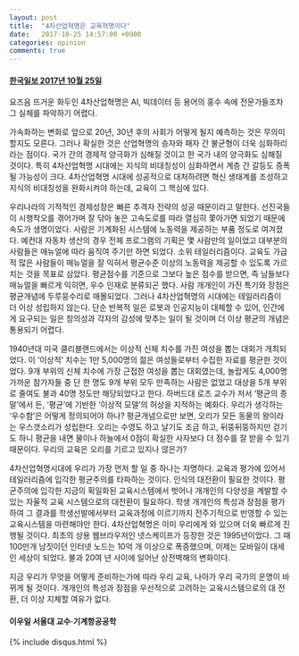 ```yaml
---
layout: post
title:  "4차산업혁명은 교육혁명이다"
date:   2017-10-25 14:57:00 +0900
categories: opinion
comments: true
---
```

#### [한국일보 2017년 10월 25일](http://www.hankookilbo.com/v/b0443ce48eba4cfd80896efe1e4ff9ea)

요즈음 뜨거운 화두인 4차산업혁명은 AI, 빅데이터 등 용어의 홍수 속에 전문가들조차 그 실체를 파악하기 어렵다.

가속화하는 변화로 앞으로 20년, 30년 후의 사회가 어떻게 될지 예측하는 것은 무의미할지도 모른다. 그러나 확실한 것은 산업혁명의 승자와 패자 간 불균형이 더욱 심화하리라는 점이다. 국가 간의 경제적 양극화가 심해질 것이고 한 국가 내의 양극화도 심해질 것이다. 특히 4차산업혁명 시대에는 지식의 비대칭성이 심화하면서 계층 간 갈등도 증폭될 가능성이 크다. 4차산업혁명 시대에 성공적으로 대처하려면 혁신 생태계를 조성하고 지식의 비대칭성을 완화시켜야 하는데, 교육이 그 핵심에 있다.

우리나라의 기적적인 경제성장은 빠른 추격자 전략의 성공 때문이라고 말한다. 선진국들이 시행착오를 겪어가며 잘 닦아 놓은 고속도로를 따라 열심히 쫓아가면 되었기 때문에 속도가 생명이었다. 사람은 기계화된 시스템에 노동력을 제공하는 부품 정도로 여겨졌다. 예컨대 자동차 생산의 경우 전체 프로그램의 기획은 몇 사람만의 일이었고 대부분의 사람들은 매뉴얼에 따라 움직여 주기만 하면 되었다. 소위 테일러리즘이다. 교육도 가급적 많은 사람들이 매뉴얼을 잘 익혀서 평균수준 이상의 노동력을 제공할 수 있도록 가르치는 것을 목표로 삼았다. 평균점수를 기준으로 그보다 높은 점수를 받으면, 즉 남들보다 매뉴얼을 빠르게 익히면, 우수 인재로 분류되곤 했다. 사람 개개인이 가진 특기와 장점은 평균개념에 두루뭉수리로 매몰되었다. 그러나 4차산업혁명의 시대에는 테일러리즘이 더 이상 성립하지 않는다. 단순 반복적 일은 로봇과 인공지능이 대체할 수 있어, 인간에게 요구되는 일은 창의성과 각자의 감성에 맞추는 일이 될 것이며 더 이상 평균의 개념은 통용되기 어렵다.

1940년대 미국 클리블랜드에서는 이상적 신체 치수를 가진 여성을 뽑는 대회가 개최되었다. 이 ‘이상적’ 치수는 1만 5,000명의 젊은 여성들로부터 수집한 자료를 평균한 것이었다. 9개 부위의 신체 치수에 가장 근접한 여성을 뽑는 대회였는데, 놀랍게도 4,000명 가까운 참가자들 중 단 한 명도 9개 부위 모두 만족하는 사람은 없었고 대상을 5개 부위로 줄여도 불과 40명 정도만 해당되었다고 한다. 하버드대 로즈 교수가 저서 ‘평균의 종말’에서 든, ‘평균’에 기반한 ‘이상적 모델’의 허상을 지적하는 예화다. 우리가 생각하는 ‘우수함’은 어떻게 정의되어야 하나? 평균개념으로만 보면, 오리가 모든 동물의 왕이라는 우스갯소리가 성립한다. 오리는 수영도 하고 날기도 조금 하고, 뒤뚱뒤뚱하지만 걷기도 하니 평균을 내면 물이나 하늘에서 0점이 확실한 사자보다 더 점수를 잘 받을 수 있기 때문이다. 우리의 교육은 오리를 기르고 있지나 않은가?

4차산업혁명시대에 우리가 가장 먼저 할 일 중 하나는 자명하다. 교육과 평가에 있어서 테일러리즘에 입각한 평균주의를 타파하는 것이다. 인식의 대전환이 필요한 것이다. 평균주의에 입각한 지금의 획일화된 교육시스템에서 벗어나 개개인의 다양성을 계발할 수 있는 자율적 교육 시스템으로의 대전환이 필요하다. 학생 개개인의 특성과 장점을 평가하여 그 결과를 학생선발에서부터 교육과정에 이르기까지 전주기적으로 반영할 수 있는 교육시스템을 마련해야만 한다. 4차산업혁명은 이미 우리에게 와 있으며 더욱 빠르게 진행될 것이다. 최초의 상용 웹브라우저인 넷스케이프가 등장한 것은 1995년이었다. 그 때 100만개 남짓이던 인터넷 노드는 10억 개 이상으로 폭증했으며, 이제는 모바일이 대세인 세상이 되었다. 불과 20여 년 사이에 일어난 상전벽해의 변화이다.

지금 우리가 무엇을 어떻게 준비하는가에 따라 우리 교육, 나아가 우리 국가의 운명이 바뀌게 될 것이다. 개개인의 특성과 장점을 우선적으로 고려하는 교육시스템으로의 대 전환, 더 이상 지체할 여유가 없다.

#### 이우일 서울대 교수·기계항공공학

{% include disqus.html %}
